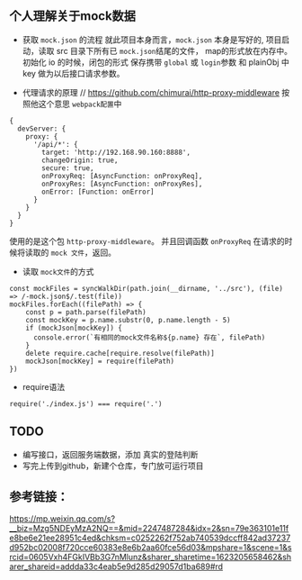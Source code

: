 ## 个人理解关于mock数据

- 获取 `mock.json` 的流程
就此项目本身而言，`mock.json` 本身是写好的, 项目启动，读取 src 目录下所有已 `mock.json`结尾的文件，
map的形式放在内存中。
初始化 io 的时候，闭包的形式 保存携带 `global` 或 `login`参数 和 plainObj 中key 做为以后接口请求参数。

- 代理请求的原理
// https://github.com/chimurai/http-proxy-middleware
按照他这个意思 `webpack配置`中 
```
{
  devServer: {
    proxy: {
      '/api/*': {
        target: 'http://192.168.90.160:8888',
        changeOrigin: true,
        secure: true,
        onProxyReq: [AsyncFunction: onProxyReq],
        onProxyRes: [AsyncFunction: onProxyRes],
        onError: [Function: onError]
      }
    }
  }
}
```
使用的是这个包 `http-proxy-middleware`。
并且回调函数 `onProxyReq` 在请求的时候将读取的 `mock 文件`，返回。

- 读取 `mock文件`的方式
```
const mockFiles = syncWalkDir(path.join(__dirname, '../src'), (file) => /-mock.json$/.test(file))
mockFiles.forEach((filePath) => {
    const p = path.parse(filePath)
    const mockKey = p.name.substr(0, p.name.length - 5)
    if (mockJson[mockKey]) {
      console.error(`有相同的mock文件名称${p.name} 存在`, filePath)
    }
    delete require.cache[require.resolve(filePath)]
    mockJson[mockKey] = require(filePath)
})
```

- require语法
```
require('./index.js') === require('.')
```

## TODO
- 编写接口，返回服务端数据，添加 真实的登陆判断
- 写完上传到github，新建个仓库，专门放可运行项目

## 参考链接：
https://mp.weixin.qq.com/s?__biz=Mzg5NDEyMzA2NQ==&mid=2247487284&idx=2&sn=79e363101e11fe8be6e21ee28951c4ed&chksm=c0252262f752ab740539dccff842ad37237d952bc02008f720cce60383e8e6b2aa60fce56d03&mpshare=1&scene=1&srcid=0605Vxh4FGkIVBb3G7nMlunz&sharer_sharetime=1623205658462&sharer_shareid=addda33c4eab5e9d285d29057d1ba689#rd
